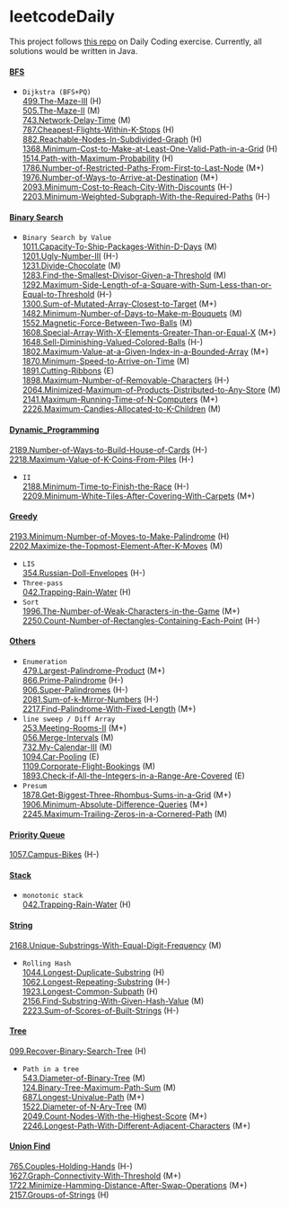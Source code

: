 # leetcodeDaily
This project follows [this repo](https://github.com/wisdompeak/LeetCode) on Daily Coding exercise. Currently, all solutions would be written in Java.

#### [BFS](BFS)  
* ``Dijkstra (BFS+PQ)``   
[499.The-Maze-III](BFS/499.The-Maze-III) (H)  
[505.The-Maze-II](BFS/505.The-Maze-II) (M)   
[743.Network-Delay-Time](BFS/743.Network-Delay-Time) (M)   
[787.Cheapest-Flights-Within-K-Stops](BFS/787.Cheapest-Flights-Within-K-Stops) (H)   
[882.Reachable-Nodes-In-Subdivided-Graph](BFS/882.Reachable-Nodes-In-Subdivided-Graph ) (H)  
[1368.Minimum-Cost-to-Make-at-Least-One-Valid-Path-in-a-Grid](BFS/1368.Minimum-Cost-to-Make-at-Least-One-Valid-Path-in-a-Grid) (H)  
[1514.Path-with-Maximum-Probability](BFS/1514.Path-with-Maximum-Probability) (H)  
[1786.Number-of-Restricted-Paths-From-First-to-Last-Node](BFS/1786.Number-of-Restricted-Paths-From-First-to-Last-Node) (M+)  
[1976.Number-of-Ways-to-Arrive-at-Destination](BFS/1976.Number-of-Ways-to-Arrive-at-Destination) (M+)  
[2093.Minimum-Cost-to-Reach-City-With-Discounts](BFS/2093.Minimum-Cost-to-Reach-City-With-Discounts) (H-)  
[2203.Minimum-Weighted-Subgraph-With-the-Required-Paths](BFS/2203.Minimum-Weighted-Subgraph-With-the-Required-Paths) (H-)  

#### [Binary Search](Binary_Search)
* ``Binary Search by Value``  
[1011.Capacity-To-Ship-Packages-Within-D-Days](Binary_Search/1011.Capacity-To-Ship-Packages-Within-D-Days) (M)  
[1201.Ugly-Number-III](Binary_Search/1201.Ugly-Number-III) (H-)    
[1231.Divide-Chocolate](Binary_Search/1231.Divide-Chocolate) (M)   
[1283.Find-the-Smallest-Divisor-Given-a-Threshold](Binary_Search/1283.Find-the-Smallest-Divisor-Given-a-Threshold) (M)  
[1292.Maximum-Side-Length-of-a-Square-with-Sum-Less-than-or-Equal-to-Threshold](Binary_Search/1292.Maximum-Side-Length-of-a-Square-with-Sum-Less-than-or-Equal-to-Threshold) (H-)  
[1300.Sum-of-Mutated-Array-Closest-to-Target](Binary_Search/1300.Sum-of-Mutated-Array-Closest-to-Target) (M+)   
[1482.Minimum-Number-of-Days-to-Make-m-Bouquets](Binary_Search/1482.Minimum-Number-of-Days-to-Make-m-Bouquets) (M)  
[1552.Magnetic-Force-Between-Two-Balls](Binary_Search/1552.Magnetic-Force-Between-Two-Balls) (M)  
[1608.Special-Array-With-X-Elements-Greater-Than-or-Equal-X](Binary_Search/1608.Special-Array-With-X-Elements-Greater-Than-or-Equal-X) (M+)  
[1648.Sell-Diminishing-Valued-Colored-Balls](Binary_Search/1648.Sell-Diminishing-Valued-Colored-Balls) (H-)  
[1802.Maximum-Value-at-a-Given-Index-in-a-Bounded-Array](Binary_Search/1802.Maximum-Value-at-a-Given-Index-in-a-Bounded-Array) (M+)  
[1870.Minimum-Speed-to-Arrive-on-Time](Binary_Search/1870.Minimum-Speed-to-Arrive-on-Time) (M)  
[1891.Cutting-Ribbons](Binary_Search/1891.Cutting-Ribbons) (E)  
[1898.Maximum-Number-of-Removable-Characters](Binary_Search/1898.Maximum-Number-of-Removable-Characters) (H-)  
[2064.Minimized-Maximum-of-Products-Distributed-to-Any-Store](Binary_Search/2064.Minimized-Maximum-of-Products-Distributed-to-Any-Store) (M)    
[2141.Maximum-Running-Time-of-N-Computers](Binary_Search/2141.Maximum-Running-Time-of-N-Computers) (M+)     
[2226.Maximum-Candies-Allocated-to-K-Children](Binary_Search/2226.Maximum-Candies-Allocated-to-K-Children) (M)    

#### [Dynamic_Programming](Dynamic_Programming)
[2189.Number-of-Ways-to-Build-House-of-Cards](Dynamic_Programming/2189.Number-of-Ways-to-Build-House-of-Cards) (H-)   
[2218.Maximum-Value-of-K-Coins-From-Piles](Dynamic_Programming/2218.Maximum-Value-of-K-Coins-From-Piles) (H-)   
* ``II``  
[2188.Minimum-Time-to-Finish-the-Race](Dynamic_Programming/2188.Minimum-Time-to-Finish-the-Race) (H-)  
[2209.Minimum-White-Tiles-After-Covering-With-Carpets](Dynamic_Programming/2209.Minimum-White-Tiles-After-Covering-With-Carpets) (M+)   


#### [Greedy](Greedy)
[2193.Minimum-Number-of-Moves-to-Make-Palindrome](Greedy/2193.Minimum-Number-of-Moves-to-Make-Palindrome) (H)  
[2202.Maximize-the-Topmost-Element-After-K-Moves](Greedy/2202.Maximize-the-Topmost-Element-After-K-Moves) (M)   
* ``LIS``   
[354.Russian-Doll-Envelopes](Greedy/354.Russian-Doll-Envelopes) (H-)     
* ``Three-pass``   
[042.Trapping-Rain-Water](Stack/042.Trapping-Rain-Water) (H)  
* ``Sort``   
[1996.The-Number-of-Weak-Characters-in-the-Game](Greedy/1996.The-Number-of-Weak-Characters-in-the-Game) (M+)      
[2250.Count-Number-of-Rectangles-Containing-Each-Point](Greedy/2250.Count-Number-of-Rectangles-Containing-Each-Point) (H-)    

#### [Others](Others)  
* ``Enumeration``   
[479.Largest-Palindrome-Product](Others/479.Largest-Palindrome-Product) (M+)   
[866.Prime-Palindrome](Others/866.Prime-Palindrome) (H-)   
[906.Super-Palindromes](Others/906.Super-Palindromes) (H-)   
[2081.Sum-of-k-Mirror-Numbers](Others/2081.Sum-of-k-Mirror-Numbers) (H-)    
[2217.Find-Palindrome-With-Fixed-Length](Others/2217.Find-Palindrome-With-Fixed-Length) (M+)    
* ``line sweep / Diff Array``   
[253.Meeting-Rooms-II](Others/253.Meeting-Rooms-II) (M+)    
[056.Merge-Intervals](Others/056.Merge-Intervals) (M)   
[732.My-Calendar-III](Others/732.My-Calendar-III) (M)    
[1094.Car-Pooling](Others/1094.Car-Pooling) (E)  
[1109.Corporate-Flight-Bookings](Others/1109.Corporate-Flight-Bookings) (M)    
[1893.Check-if-All-the-Integers-in-a-Range-Are-Covered](Others/1893.Check-if-All-the-Integers-in-a-Range-Are-Covered) (E)    
* ``Presum``  
[1878.Get-Biggest-Three-Rhombus-Sums-in-a-Grid](Others/1878.Get-Biggest-Three-Rhombus-Sums-in-a-Grid) (M+)   
[1906.Minimum-Absolute-Difference-Queries](Others/1906.Minimum-Absolute-Difference-Queries) (M+)  
[2245.Maximum-Trailing-Zeros-in-a-Cornered-Path](Others/2245.Maximum-Trailing-Zeros-in-a-Cornered-Path) (M)    

#### [Priority Queue](Priority_Queue)
[1057.Campus-Bikes](Priority_Queue/1057.Campus-Bikes) (H-)  

#### [Stack](Stack)
* ``monotonic stack``    
[042.Trapping-Rain-Water](Stack/042.Trapping-Rain-Water) (H)  

#### [String](String)
[2168.Unique-Substrings-With-Equal-Digit-Frequency](String/2168.Unique-Substrings-With-Equal-Digit-Frequency) (M)      
* ``Rolling Hash``     
[1044.Longest-Duplicate-Substring](String/1044.Longest-Duplicate-Substring) (H)    
[1062.Longest-Repeating-Substring](String/1062.Longest-Repeating-Substring) (H-)   
[1923.Longest-Common-Subpath](String/1923.Longest-Common-Subpath) (H)  
[2156.Find-Substring-With-Given-Hash-Value](String/2156.Find-Substring-With-Given-Hash-Value) (M)     
[2223.Sum-of-Scores-of-Built-Strings](String/2223.Sum-of-Scores-of-Built-Strings) (H-)    

#### [Tree](Tree)
[099.Recover-Binary-Search-Tree](Tree/099.Recover-Binary-Search-Tree) (H)  
* ``Path in a tree``    
[543.Diameter-of-Binary-Tree](Tree/543.Diameter-of-Binary-Tree) (M)   
[124.Binary-Tree-Maximum-Path-Sum](Tree/124.Binary-Tree-Maximum-Path-Sum) (M)   
[687.Longest-Univalue-Path](Tree/687.Longest-Univalue-Path) (M+)     
[1522.Diameter-of-N-Ary-Tree](Tree/1522.Diameter-of-N-Ary-Tree) (M)     
[2049.Count-Nodes-With-the-Highest-Score](Tree/2049.Count-Nodes-With-the-Highest-Score) (M+)    
[2246.Longest-Path-With-Different-Adjacent-Characters](Tree/2246.Longest-Path-With-Different-Adjacent-Characters) (M+)     


#### [Union Find](Union_Find)
[765.Couples-Holding-Hands](Union_Find/765.Couples-Holding-Hands) (H-)  
[1627.Graph-Connectivity-With-Threshold](Union_Find/1627.Graph-Connectivity-With-Threshold) (M+)  
[1722.Minimize-Hamming-Distance-After-Swap-Operations](Union_Find/1722.Minimize-Hamming-Distance-After-Swap-Operations) (M+)   
[2157.Groups-of-Strings](Union_Find/2157.Groups-of-Strings) (H)  